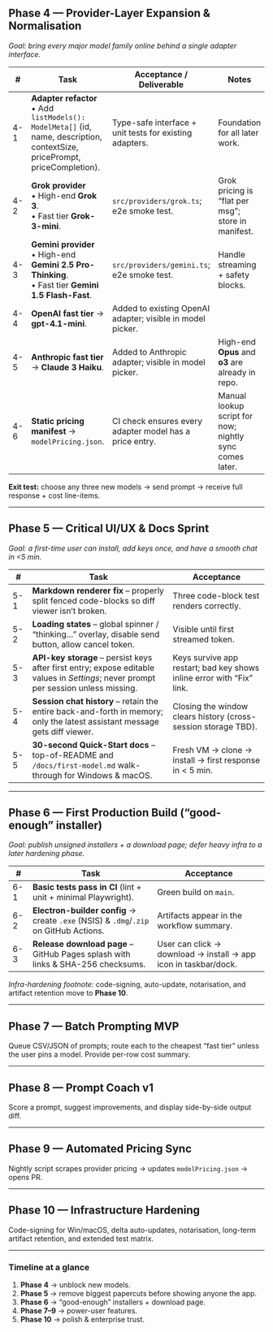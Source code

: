 ## Phase 4 — Provider-Layer Expansion & Normalisation

_Goal: bring every major model family online behind a single adapter interface._

| #   | Task                                                                                                                           | Acceptance / Deliverable                                   | Notes                                                   |
| --- | ------------------------------------------------------------------------------------------------------------------------------ | ---------------------------------------------------------- | ------------------------------------------------------- |
| 4-1 | **Adapter refactor**<br/>• Add `listModels(): ModelMeta[]` (id, name, description, contextSize, pricePrompt, priceCompletion). | Type-safe interface + unit tests for existing adapters.    | Foundation for all later work.                          |
| 4-2 | **Grok provider**<br/>• High-end **Grok 3**.<br/>• Fast tier **Grok-3-mini**.                                                  | `src/providers/grok.ts`; e2e smoke test.                   | Grok pricing is “flat per msg”; store in manifest.      |
| 4-3 | **Gemini provider**<br/>• High-end **Gemini 2.5 Pro-Thinking**.<br/>• Fast tier **Gemini 1.5 Flash-Fast**.                     | `src/providers/gemini.ts`; e2e smoke test.                 | Handle streaming + safety blocks.                       |
| 4-4 | **OpenAI fast tier** → **gpt-4.1-mini**.                                                                                       | Added to existing OpenAI adapter; visible in model picker. |                                                         |
| 4-5 | **Anthropic fast tier** → **Claude 3 Haiku**.                                                                                  | Added to Anthropic adapter; visible in model picker.       | High-end **Opus** and **o3** are already in repo.       |
| 4-6 | **Static pricing manifest** → `modelPricing.json`.                                                                             | CI check ensures every adapter model has a price entry.    | Manual lookup script for now; nightly sync comes later. |

**Exit test:** choose any three new models → send prompt → receive full response + cost line-items.

---

## Phase 5 — Critical UI/UX & Docs Sprint

_Goal: a first-time user can install, add keys once, and have a smooth chat in <5 min._

| #   | Task                                                                                                                                 | Acceptance                                                            |
| --- | ------------------------------------------------------------------------------------------------------------------------------------ | --------------------------------------------------------------------- |
| 5-1 | **Markdown renderer fix** – properly split fenced code-blocks so diff viewer isn’t broken.                                           | Three code-block test renders correctly.                              |
| 5-2 | **Loading states** – global spinner / “thinking…” overlay, disable send button, allow cancel token.                                  | Visible until first streamed token.                                   |
| 5-3 | **API-key storage** – persist keys after first entry; expose editable values in _Settings_; never prompt per session unless missing. | Keys survive app restart; bad key shows inline error with “Fix” link. |
| 5-4 | **Session chat history** – retain the entire back-and-forth in memory; only the latest assistant message gets diff viewer.           | Closing the window clears history (cross-session storage TBD).        |
| 5-5 | **30-second Quick-Start docs** – top-of-README and `/docs/first-model.md` walk-through for Windows & macOS.                          | Fresh VM → clone → install → first response in < 5 min.               |

---

## Phase 6 — First Production Build (“good-enough” installer)

_Goal: publish unsigned installers + a download page; defer heavy infra to a later hardening phase._

| #   | Task                                                                                  | Acceptance                                                      |
| --- | ------------------------------------------------------------------------------------- | --------------------------------------------------------------- |
| 6-1 | **Basic tests pass in CI** (lint + unit + minimal Playwright).                        | Green build on `main`.                                          |
| 6-2 | **Electron-builder config** → create `.exe` (NSIS) & `.dmg`/`.zip` on GitHub Actions. | Artifacts appear in the workflow summary.                       |
| 6-3 | **Release download page** – GitHub Pages splash with links & SHA-256 checksums.       | User can click → download → install → app icon in taskbar/dock. |

_Infra-hardening footnote:_ code-signing, auto-update, notarisation, and artifact retention move to **Phase 10**.

---

## Phase 7 — Batch Prompting MVP

Queue CSV/JSON of prompts; route each to the cheapest “fast tier” unless the user pins a model. Provide per-row cost summary.

---

## Phase 8 — Prompt Coach v1

Score a prompt, suggest improvements, and display side-by-side output diff.

---

## Phase 9 — Automated Pricing Sync

Nightly script scrapes provider pricing → updates `modelPricing.json` → opens PR.

---

## Phase 10 — Infrastructure Hardening

Code-signing for Win/macOS, delta auto-updates, notarisation, long-term artifact retention, and extended test matrix.

---

### Timeline at a glance

1. **Phase 4** → unblock new models.
2. **Phase 5** → remove biggest papercuts before showing anyone the app.
3. **Phase 6** → “good-enough” installers + download page.
4. **Phase 7–9** → power-user features.
5. **Phase 10** → polish & enterprise trust.
